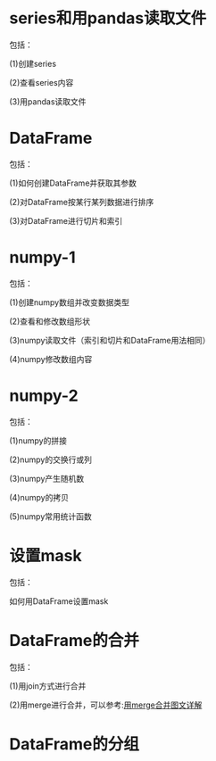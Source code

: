 # series和用pandas读取文件
包括：

(1)创建series

(2)查看series内容

(3)用pandas读取文件

# DataFrame
包括：

(1)如何创建DataFrame并获取其参数

(2)对DataFrame按某行某列数据进行排序

(3)对DataFrame进行切片和索引

# numpy-1
包括：

(1)创建numpy数组并改变数据类型

(2)查看和修改数组形状

(3)numpy读取文件（索引和切片和DataFrame用法相同）

(4)numpy修改数组内容

# numpy-2
包括：

(1)numpy的拼接

(2)numpy的交换行或列

(3)numpy产生随机数

(4)numpy的拷贝

(5)numpy常用统计函数

# 设置mask
包括：

如何用DataFrame设置mask

# DataFrame的合并
包括：

(1)用join方式进行合并

(2)用merge进行合并，可以参考:[用merge合并图文详解](https://zhuanlan.zhihu.com/p/102274476)

# DataFrame的分组
